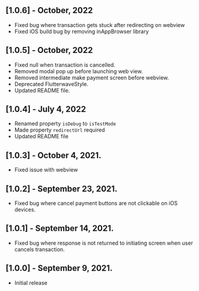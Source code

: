 ## [1.0.6] - October, 2022
* Fixed bug where transaction gets stuck after redirecting on webview
* Fixed iOS build bug by removing inAppBrowser library

## [1.0.5] - October, 2022
* Fixed null when transaction is cancelled.
* Removed modal pop up before launching web view.
* Removed intermediate make payment screen before webview.
* Deprecated FlutterwaveStyle.
* Updated README file.

## [1.0.4] - July 4, 2022
* Renamed property `isDebug` to `isTestMode`
* Made property `redirectUrl` required
* Updated README file

## [1.0.3] - October 4, 2021.
* Fixed issue with webview

## [1.0.2] - September 23, 2021.
* Fixed bug where cancel payment buttons are not clickable on iOS devices.

## [1.0.1] - September 14, 2021.
* Fixed bug where response is not returned to initiating screen when user cancels transaction.

## [1.0.0] - September 9, 2021.
* Initial release